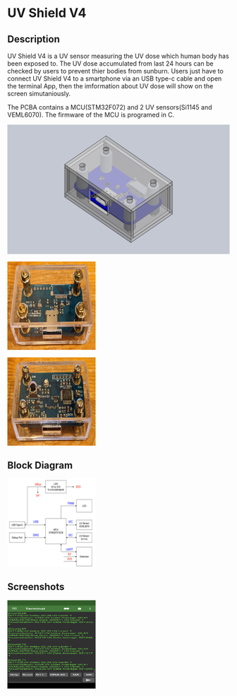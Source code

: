 # UV Shield V4

## Description
UV Shield V4 is a UV sensor measuring the UV dose which human body has been exposed to.
The UV dose accumulated from last 24 hours can be checked by users to prevent thier bodies from sunburn.
Users just have to connect UV Shield V4 to a smartphone via an USB type-c cable and open the terminal App, then the imformation about UV dose will show on the screen simutaniously.
  
  
The PCBA contains a MCU(STM32F072) and 2 UV sensors(Si1145 and VEML6070). The firmware of the MCU is programed in C.
  
  
  
<img src="https://github.com/foreveryang1993/UV_Shield_V4/blob/main/Readme/Assembly.JPG" width="600" height="293" alt="Assembly"/><br/>
  
  
<img src="https://github.com/foreveryang1993/UV_Shield_V4/blob/main/Readme/UV%20Shield%20V4_Top.jpg" width="200" height="200" alt="UV Shield V4_Top"/><br/>
  
<img src="https://github.com/foreveryang1993/UV_Shield_V4/blob/main/Readme/UV%20Shield%20V4_Bottom.jpg" width="200" height="200" alt="UV Shield V4_Bottom"/><br/>
  
  
## Block Diagram
<img src="https://github.com/foreveryang1993/UV_Shield_V4/blob/main/Readme/Block%20Diagram.png" width="200" height="200" alt="Block Diagram"/><br/>
  
  
## Screenshots
  
  
<img src="https://github.com/foreveryang1993/UV_Shield_V4/blob/main/Readme/Screenshot.png" width="200" height="200" alt="Screenshot"/><br/>
